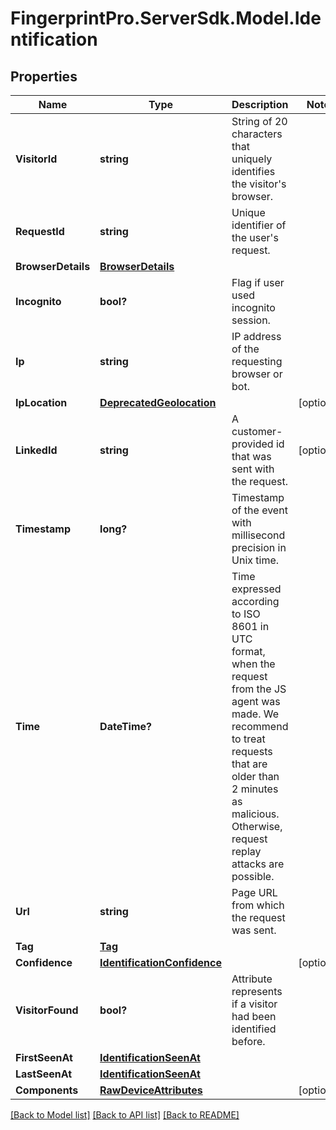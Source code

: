 # FingerprintPro.ServerSdk.Model.Identification
## Properties

Name | Type | Description | Notes
------------ | ------------- | ------------- | -------------
**VisitorId** | **string** | String of 20 characters that uniquely identifies the visitor's browser. | 
**RequestId** | **string** | Unique identifier of the user's request. | 
**BrowserDetails** | [**BrowserDetails**](BrowserDetails.md) |  | 
**Incognito** | **bool?** | Flag if user used incognito session. | 
**Ip** | **string** | IP address of the requesting browser or bot. | 
**IpLocation** | [**DeprecatedGeolocation**](DeprecatedGeolocation.md) |  | [optional] 
**LinkedId** | **string** | A customer-provided id that was sent with the request. | [optional] 
**Timestamp** | **long?** | Timestamp of the event with millisecond precision in Unix time. | 
**Time** | **DateTime?** | Time expressed according to ISO 8601 in UTC format, when the request from the JS agent was made. We recommend to treat requests that are older than 2 minutes as malicious. Otherwise, request replay attacks are possible. | 
**Url** | **string** | Page URL from which the request was sent. | 
**Tag** | [**Tag**](Tag.md) |  | 
**Confidence** | [**IdentificationConfidence**](IdentificationConfidence.md) |  | [optional] 
**VisitorFound** | **bool?** | Attribute represents if a visitor had been identified before. | 
**FirstSeenAt** | [**IdentificationSeenAt**](IdentificationSeenAt.md) |  | 
**LastSeenAt** | [**IdentificationSeenAt**](IdentificationSeenAt.md) |  | 
**Components** | [**RawDeviceAttributes**](RawDeviceAttributes.md) |  | [optional] 

[[Back to Model list]](../README.md#documentation-for-models) [[Back to API list]](../README.md#documentation-for-api-endpoints) [[Back to README]](../README.md)

